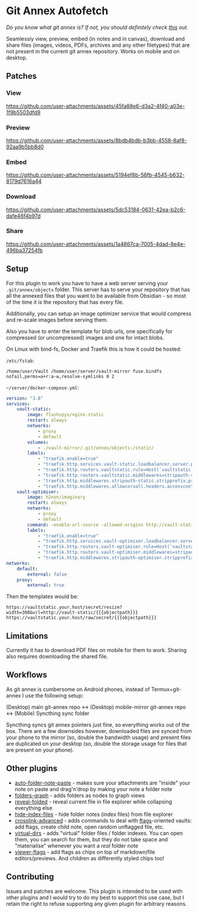 # Git Annex Autofetch

_Do you know what git annex is? If not, you should definitely check [this](https://github.com/d7sd6u/obsidian-lazy-cached-vault-load?tab=readme-ov-file#wait-a-minute-what-are-folderindex-notes-what-are-ftags-what-do-you-mean-annexed) out._

Seamlessly view, preview, embed (in notes and in canvas), download and share files (images, videos, PDFs, archives and any other filetypes) that are not present in the current git annex repository. Works on mobile and on desktop.

## Patches

### View

https://github.com/user-attachments/assets/45fa88e6-d3a2-4f40-a03e-1f9b5503dfd9

### Preview

https://github.com/user-attachments/assets/8bdb4bdb-b3bb-4558-8af8-92aa9b5bb8d0

### Embed

https://github.com/user-attachments/assets/5194ef8b-56fb-4545-b632-8179d7616a44

### Download

https://github.com/user-attachments/assets/5dc53184-0631-42ea-b2c6-dafe46f4b97d

### Share

https://github.com/user-attachments/assets/1a4867ca-7005-4dad-8e4e-496ba37254fb

## Setup

For this plugin to work you have to have a web server serving your `.git/annex/objects` folder. This server has to serve your repository that has all the annexed files that you want to be available from Obsidian - so most of the time it is the repository that has every file.

Additionally, you can setup an image optimizer service that would compress and re-scale images before serving them.

Also you have to enter the template for blob urls, one specifically for compressed (or uncompressed) images and one for intact blobs.

On Linux with bind-fs, Docker and Traefik this is how it could be hosted:

`/etc/fstab`:

```
/home/user/Vault /home/user/server/vault-mirror fuse.bindfs nofail,perms=a+r:a-w,resolve-symlinks 0 2
```

`~/server/docker-compose.yml`:

```yaml
version: "3.8"
services:
    vault-static:
        image: flashspys/nginx-static
        restart: always
        networks:
            - proxy
            - default
        volumes:
            - ./vault-mirror/.git/annex/objects:/static/
        labels:
            - "traefik.enable=true"
            - "traefik.http.services.vault-static.loadbalancer.server.port=80"
            - "traefik.http.routers.vaultstatic.rule=Host(`vaultstatic.your.host`) && PathPrefix(`/raw/secret/`)"
            - "traefik.http.routers.vaultstatic.middlewares=stripauth-static,allowcorsall"
            - "traefik.http.middlewares.stripauth-static.stripprefix.prefixes=/raw/secret"
            - "traefik.http.middlewares.allowcorsall.headers.accesscontrolalloworiginlist=*"
    vault-optimiser:
        image: h2non/imaginary
        restart: always
        networks:
            - proxy
            - default
        command: -enable-url-source -allowed-origins http://vault-static -http-cache-ttl 31556926
        labels:
            - "traefik.enable=true"
            - "traefik.http.services.vault-optimiser.loadbalancer.server.port=9000"
            - "traefik.http.routers.vault-optimiser.rule=Host(`vaultstatic.your.host`) && PathPrefix(`/secret/`)"
            - "traefik.http.routers.vault-optimiser.middlewares=stripauth-optimiser,allowcorsall"
            - "traefik.http.middlewares.stripauth-optimiser.stripprefix.prefixes=/secret"
networks:
    default:
        external: false
    proxy:
        external: true
```

Then the templates would be:

```
https://vaultstatic.your.host/secret/resize?width=300&url=http://vault-static/{{{objectpath}}}
https://vaultstatic.your.host/raw/secret/{{{objectpath}}}
```

## Limitations

Currently it has to download PDF files on mobile for them to work. Sharing also requires downloading the shared file.

## Workflows

As git annex is cumbersome on Android phones, instead of Termux+git-annex I use the following setup:

(Desktop) main git-annex repo <-> (Desktop) mobile-mirror git-annex repo <-> (Mobile) Syncthing sync folder

Syncthing syncs git annex pointers just fine, so everything works out of the box. There are a few downsides however, downloaded files are synced from your phone to the mirror (so, double the bandwidth usage) and present files are duplicated on your desktop (so, double the storage usage for files that are present on your phone).

## Other plugins

- [auto-folder-note-paste](https://github.com/d7sd6u/obsidian-auto-folder-note-paste) - makes sure your attachments are "inside" your note on paste and drag'n'drop by making your note a folder note
- [folders-graph](https://github.com/d7sd6u/obsidian-folders-graph) - adds folders as nodes to graph views
- [reveal-folded](https://github.com/d7sd6u/obsidian-reveal-folded) - reveal current file in file explorer while collapsing everything else
- [hide-index-files](https://github.com/d7sd6u/obsidian-hide-index-files) - hide folder notes (index files) from file explorer
- [crosslink-advanced](https://github.com/d7sd6u/obsidian-crosslink-advanced) - adds commands to deal with [ftags](https://github.com/d7sd6u/obsidian-lazy-cached-vault-load?tab=readme-ov-file#wait-a-minute-what-are-folderindex-notes-what-are-ftags-what-do-you-mean-annexed)-oriented vaults: add ftags, create child note, open random unftagged file, etc.
- [virtual-dirs](https://github.com/d7sd6u/obsidian-virtual-dirs) - adds "virtual" folder files / folder indexes. You can open them, you can search for them, but they do not take space and "materialise" whenever you want a _real_ folder note
- [viewer-ftags](https://github.com/d7sd6u/obsidian-viewer-ftags) - add ftags as chips on top of markdown/file editors/previews. And children as differently styled chips too!

## Contributing

Issues and patches are welcome. This plugin is intended to be used with other plugins and I would try to do my best to support this use case, but I retain the right to refuse supporting any given plugin for arbitrary reasons.
